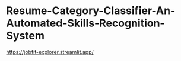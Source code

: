 # Resume-Category-Classifier-An-Automated-Skills-Recognition-System

https://jobfit-explorer.streamlit.app/
